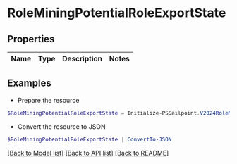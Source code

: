 # RoleMiningPotentialRoleExportState
## Properties

Name | Type | Description | Notes
------------ | ------------- | ------------- | -------------

## Examples

- Prepare the resource
```powershell
$RoleMiningPotentialRoleExportState = Initialize-PSSailpoint.V2024RoleMiningPotentialRoleExportState 
```

- Convert the resource to JSON
```powershell
$RoleMiningPotentialRoleExportState | ConvertTo-JSON
```

[[Back to Model list]](../README.md#documentation-for-models) [[Back to API list]](../README.md#documentation-for-api-endpoints) [[Back to README]](../README.md)

